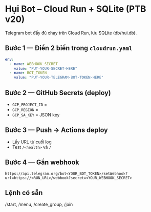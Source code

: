 # Hụi Bot – Cloud Run + SQLite (PTB v20)

Telegram bot đầy đủ chạy trên Cloud Run, lưu SQLite (db/hui.db).

## Bước 1 — Điền 2 biến trong `cloudrun.yaml`
```yaml
env:
  - name: WEBHOOK_SECRET
    value: "PUT-YOUR-SECRET-HERE"
  - name: BOT_TOKEN
    value: "PUT-YOUR-TELEGRAM-BOT-TOKEN-HERE"
```

## Bước 2 — GitHub Secrets (deploy)
- `GCP_PROJECT_ID` = <project-id>
- `GCP_REGION`     = <region>
- `GCP_SA_KEY`     = JSON key

## Bước 3 — Push → Actions deploy
- Lấy URL từ cuối log
- Test `/<health>` và `/`

## Bước 4 — Gắn webhook
```
https://api.telegram.org/bot<YOUR_BOT_TOKEN>/setWebhook?url=https://<RUN_URL>/webhook?secret=<YOUR_WEBHOOK_SECRET>
```

## Lệnh có sẵn
/start, /menu, /create_group, /join
